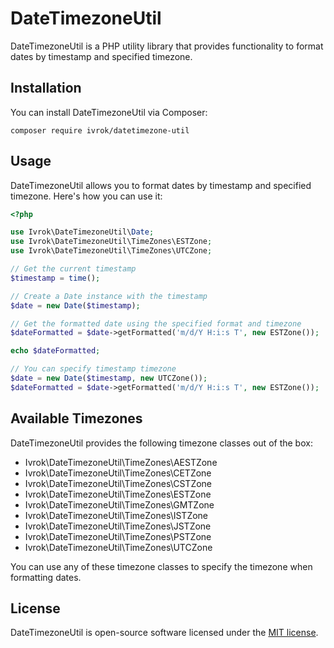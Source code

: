 # DateTimezoneUtil

DateTimezoneUtil is a PHP utility library that provides functionality to format dates by timestamp and specified timezone.

## Installation

You can install DateTimezoneUtil via Composer:

```composer require ivrok/datetimezone-util```

## Usage

DateTimezoneUtil allows you to format dates by timestamp and specified timezone. Here's how you can use it:

```php
<?php

use Ivrok\DateTimezoneUtil\Date;
use Ivrok\DateTimezoneUtil\TimeZones\ESTZone;
use Ivrok\DateTimezoneUtil\TimeZones\UTCZone;

// Get the current timestamp
$timestamp = time();

// Create a Date instance with the timestamp
$date = new Date($timestamp);

// Get the formatted date using the specified format and timezone
$dateFormatted = $date->getFormatted('m/d/Y H:i:s T', new ESTZone());

echo $dateFormatted;

// You can specify timestamp timezone
$date = new Date($timestamp, new UTCZone());
$dateFormatted = $date->getFormatted('m/d/Y H:i:s T', new ESTZone());
```

## Available Timezones

DateTimezoneUtil provides the following timezone classes out of the box:

- Ivrok\DateTimezoneUtil\TimeZones\AESTZone
- Ivrok\DateTimezoneUtil\TimeZones\CETZone
- Ivrok\DateTimezoneUtil\TimeZones\CSTZone
- Ivrok\DateTimezoneUtil\TimeZones\ESTZone
- Ivrok\DateTimezoneUtil\TimeZones\GMTZone
- Ivrok\DateTimezoneUtil\TimeZones\ISTZone
- Ivrok\DateTimezoneUtil\TimeZones\JSTZone
- Ivrok\DateTimezoneUtil\TimeZones\PSTZone
- Ivrok\DateTimezoneUtil\TimeZones\UTCZone

You can use any of these timezone classes to specify the timezone when formatting dates.

## License

DateTimezoneUtil is open-source software licensed under the [MIT license](LICENSE).

